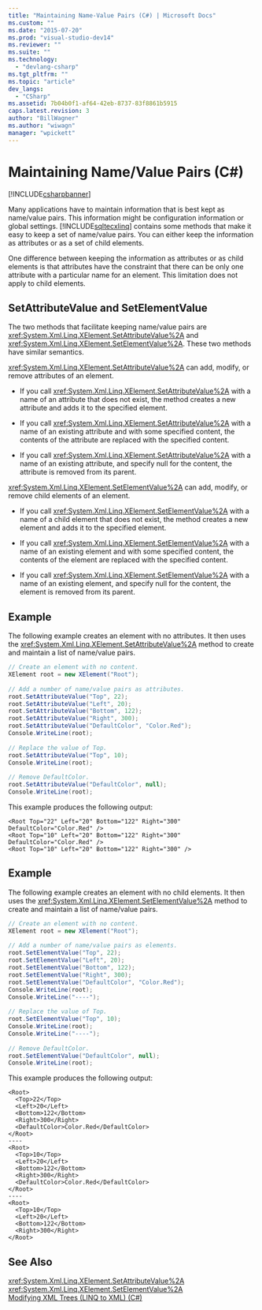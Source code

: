 ```yaml
---
title: "Maintaining Name-Value Pairs (C#) | Microsoft Docs"
ms.custom: ""
ms.date: "2015-07-20"
ms.prod: "visual-studio-dev14"
ms.reviewer: ""
ms.suite: ""
ms.technology: 
  - "devlang-csharp"
ms.tgt_pltfrm: ""
ms.topic: "article"
dev_langs: 
  - "CSharp"
ms.assetid: 7b04b0f1-af64-42eb-8737-83f8861b5915
caps.latest.revision: 3
author: "BillWagner"
ms.author: "wiwagn"
manager: "wpickett"
---
```

# Maintaining Name/Value Pairs (C#)
[!INCLUDE[csharpbanner](../../../../includes/csharpbanner.md)]

Many applications have to maintain information that is best kept as name/value pairs. This information might be configuration information or global settings. [!INCLUDE[sqltecxlinq](../../../../includes/sqltecxlinq-md.md)] contains some methods that make it easy to keep a set of name/value pairs. You can either keep the information as attributes or as a set of child elements.  
  
 One difference between keeping the information as attributes or as child elements is that attributes have the constraint that there can be only one attribute with a particular name for an element. This limitation does not apply to child elements.  
  
## SetAttributeValue and SetElementValue  
 The two methods that facilitate keeping name/value pairs are <xref:System.Xml.Linq.XElement.SetAttributeValue%2A> and <xref:System.Xml.Linq.XElement.SetElementValue%2A>. These two methods have similar semantics.  
  
 <xref:System.Xml.Linq.XElement.SetAttributeValue%2A> can add, modify, or remove attributes of an element.  
  
-   If you call <xref:System.Xml.Linq.XElement.SetAttributeValue%2A> with a name of an attribute that does not exist, the method creates a new attribute and adds it to the specified element.  
  
-   If you call <xref:System.Xml.Linq.XElement.SetAttributeValue%2A> with a name of an existing attribute and with some specified content, the contents of the attribute are replaced with the specified content.  
  
-   If you call <xref:System.Xml.Linq.XElement.SetAttributeValue%2A> with a name of an existing attribute, and specify null for the content, the attribute is removed from its parent.  
  
 <xref:System.Xml.Linq.XElement.SetElementValue%2A> can add, modify, or remove child elements of an element.  
  
-   If you call <xref:System.Xml.Linq.XElement.SetElementValue%2A> with a name of a child element that does not exist, the method creates a new element and adds it to the specified element.  
  
-   If you call <xref:System.Xml.Linq.XElement.SetElementValue%2A> with a name of an existing element and with some specified content, the contents of the element are replaced with the specified content.  
  
-   If you call <xref:System.Xml.Linq.XElement.SetElementValue%2A> with a name of an existing element, and specify null for the content, the element is removed from its parent.  
  
## Example  
 The following example creates an element with no attributes. It then uses the <xref:System.Xml.Linq.XElement.SetAttributeValue%2A> method to create and maintain a list of name/value pairs.  
  
```csharp  
// Create an element with no content.  
XElement root = new XElement("Root");  
  
// Add a number of name/value pairs as attributes.  
root.SetAttributeValue("Top", 22);  
root.SetAttributeValue("Left", 20);  
root.SetAttributeValue("Bottom", 122);  
root.SetAttributeValue("Right", 300);  
root.SetAttributeValue("DefaultColor", "Color.Red");  
Console.WriteLine(root);  
  
// Replace the value of Top.  
root.SetAttributeValue("Top", 10);  
Console.WriteLine(root);  
  
// Remove DefaultColor.  
root.SetAttributeValue("DefaultColor", null);  
Console.WriteLine(root);  
```  
  
 This example produces the following output:  
  
```  
<Root Top="22" Left="20" Bottom="122" Right="300" DefaultColor="Color.Red" />  
<Root Top="10" Left="20" Bottom="122" Right="300" DefaultColor="Color.Red" />  
<Root Top="10" Left="20" Bottom="122" Right="300" />  
```  
  
## Example  
 The following example creates an element with no child elements. It then uses the <xref:System.Xml.Linq.XElement.SetElementValue%2A> method to create and maintain a list of name/value pairs.  
  
```csharp  
// Create an element with no content.  
XElement root = new XElement("Root");  
  
// Add a number of name/value pairs as elements.  
root.SetElementValue("Top", 22);  
root.SetElementValue("Left", 20);  
root.SetElementValue("Bottom", 122);  
root.SetElementValue("Right", 300);  
root.SetElementValue("DefaultColor", "Color.Red");  
Console.WriteLine(root);  
Console.WriteLine("----");  
  
// Replace the value of Top.  
root.SetElementValue("Top", 10);  
Console.WriteLine(root);  
Console.WriteLine("----");  
  
// Remove DefaultColor.  
root.SetElementValue("DefaultColor", null);  
Console.WriteLine(root);  
```  
  
 This example produces the following output:  
  
```  
<Root>  
  <Top>22</Top>  
  <Left>20</Left>  
  <Bottom>122</Bottom>  
  <Right>300</Right>  
  <DefaultColor>Color.Red</DefaultColor>  
</Root>  
----  
<Root>  
  <Top>10</Top>  
  <Left>20</Left>  
  <Bottom>122</Bottom>  
  <Right>300</Right>  
  <DefaultColor>Color.Red</DefaultColor>  
</Root>  
----  
<Root>  
  <Top>10</Top>  
  <Left>20</Left>  
  <Bottom>122</Bottom>  
  <Right>300</Right>  
</Root>  
```  
  
## See Also  
 <xref:System.Xml.Linq.XElement.SetAttributeValue%2A>   
 <xref:System.Xml.Linq.XElement.SetElementValue%2A>   
 [Modifying XML Trees (LINQ to XML) (C#)](../../../../csharp/programming-guide/concepts/linq/modifying-xml-trees-linq-to-xml.md)